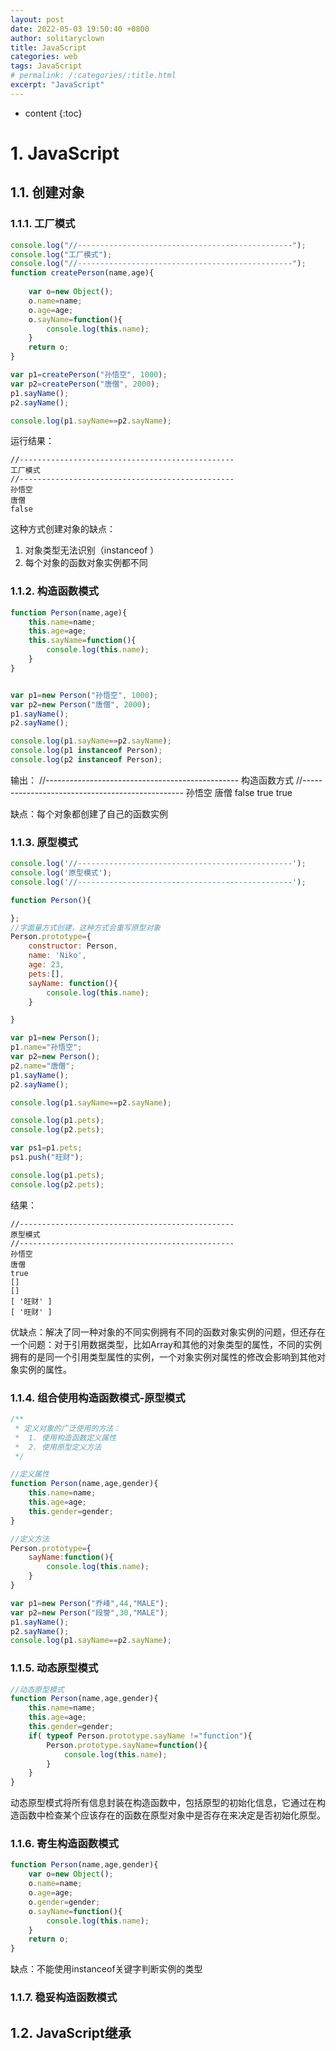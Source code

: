 ```yaml
---
layout: post
date: 2022-05-03 19:50:40 +0800
author: solitaryclown
title: JavaScript
categories: web
tags: JavaScript
# permalink: /:categories/:title.html
excerpt: "JavaScript"
---
```

* content
{:toc}


# 1. JavaScript
## 1.1. 创建对象

### 1.1.1. 工厂模式
```javascript
console.log("//------------------------------------------------");
console.log("工厂模式");
console.log("//------------------------------------------------");
function createPerson(name,age){
    
    var o=new Object();
    o.name=name;
    o.age=age;
    o.sayName=function(){
        console.log(this.name);
    }
    return o;
}

var p1=createPerson("孙悟空", 1000);
var p2=createPerson("唐僧", 2000);
p1.sayName();
p2.sayName();

console.log(p1.sayName==p2.sayName);


```
运行结果：

    //------------------------------------------------
    工厂模式
    //------------------------------------------------
    孙悟空
    唐僧
    false




这种方式创建对象的缺点：
1. 对象类型无法识别（instanceof ）
2. 每个对象的函数对象实例都不同


### 1.1.2. 构造函数模式

```javascript
function Person(name,age){
    this.name=name;
    this.age=age;
    this.sayName=function(){
        console.log(this.name);
    }
}


var p1=new Person("孙悟空", 1000);
var p2=new Person("唐僧", 2000);
p1.sayName();
p2.sayName();

console.log(p1.sayName==p2.sayName);
console.log(p1 instanceof Person);
console.log(p2 instanceof Person);
```

输出：
    //------------------------------------------------
    构造函数方式
    //------------------------------------------------
    孙悟空
    唐僧
    false
    true
    true

缺点：每个对象都创建了自己的函数实例

### 1.1.3. 原型模式

```javascript
console.log('//------------------------------------------------');
console.log('原型模式');
console.log('//------------------------------------------------');

function Person(){

};
//字面量方式创建，这种方式会重写原型对象
Person.prototype={
    constructor: Person,
    name: 'Niko',
    age: 23,
    pets:[],
    sayName: function(){
        console.log(this.name);
    }

}

var p1=new Person();
p1.name="孙悟空";
var p2=new Person();
p2.name="唐僧";
p1.sayName();
p2.sayName();

console.log(p1.sayName==p2.sayName);

console.log(p1.pets);
console.log(p2.pets);

var ps1=p1.pets;
ps1.push("旺财");

console.log(p1.pets);
console.log(p2.pets);
```

结果：

    //------------------------------------------------
    原型模式
    //------------------------------------------------
    孙悟空
    唐僧
    true
    []
    []
    [ '旺财' ]
    [ '旺财' ]

优缺点：解决了同一种对象的不同实例拥有不同的函数对象实例的问题，但还存在一个问题：对于引用数据类型，比如Array和其他的对象类型的属性，不同的实例拥有的是同一个引用类型属性的实例，一个对象实例对属性的修改会影响到其他对象实例的属性。



    
### 1.1.4. 组合使用构造函数模式-原型模式
```javascript
/**
 * 定义对象的广泛使用的方法：
 *  1. 使用构造函数定义属性
 *  2. 使用原型定义方法
 */

//定义属性
function Person(name,age,gender){
    this.name=name;
    this.age=age;
    this.gender=gender;
}

//定义方法
Person.prototype={
    sayName:function(){
        console.log(this.name);
    }
}

var p1=new Person("乔峰",44,"MALE");
var p2=new Person("段誉",30,"MALE");
p1.sayName();
p2.sayName();
console.log(p1.sayName==p2.sayName);
```

### 1.1.5. 动态原型模式
```javascript
//动态原型模式
function Person(name,age,gender){
    this.name=name;
    this.age=age;
    this.gender=gender;
    if( typeof Person.prototype.sayName !="function"){
        Person.prototype.sayName=function(){
            console.log(this.name);
        }
    }
}
```

动态原型模式将所有信息封装在构造函数中，包括原型的初始化信息，它通过在构造函数中检查某个应该存在的函数在原型对象中是否存在来决定是否初始化原型。


### 1.1.6. 寄生构造函数模式
```javascript
function Person(name,age,gender){
    var o=new Object();
    o.name=name;
    o.age=age;
    o.gender=gender;
    o.sayName=function(){
        console.log(this.name);
    }
    return o;
}
```

缺点：不能使用instanceof关键字判断实例的类型
### 1.1.7. 稳妥构造函数模式

## 1.2. JavaScript继承

